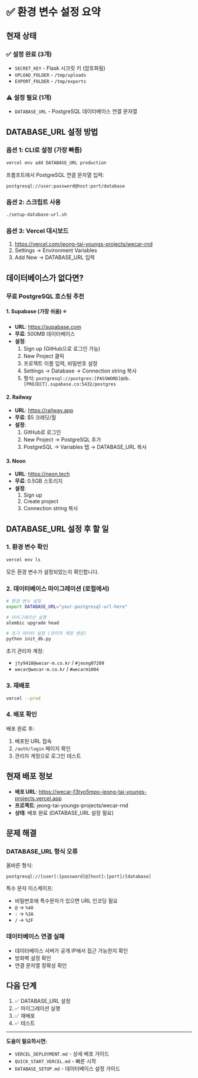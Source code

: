 # ✅ 환경 변수 설정 요약

## 현재 상태

### ✅ 설정 완료 (3개)
- `SECRET_KEY` - Flask 시크릿 키 (암호화됨)
- `UPLOAD_FOLDER` - `/tmp/uploads`
- `EXPORT_FOLDER` - `/tmp/exports`

### ⚠️ 설정 필요 (1개)
- `DATABASE_URL` - PostgreSQL 데이터베이스 연결 문자열

## DATABASE_URL 설정 방법

### 옵션 1: CLI로 설정 (가장 빠름)

```bash
vercel env add DATABASE_URL production
```

프롬프트에서 PostgreSQL 연결 문자열 입력:
```
postgresql://user:password@host:port/database
```

### 옵션 2: 스크립트 사용

```bash
./setup-database-url.sh
```

### 옵션 3: Vercel 대시보드

1. https://vercel.com/jeong-tai-youngs-projects/wecar-rnd
2. Settings → Environment Variables
3. Add New → DATABASE_URL 입력

## 데이터베이스가 없다면?

### 무료 PostgreSQL 호스팅 추천

#### 1. Supabase (가장 쉬움) ⭐
- **URL**: https://supabase.com
- **무료**: 500MB 데이터베이스
- **설정**:
  1. Sign up (GitHub으로 로그인 가능)
  2. New Project 클릭
  3. 프로젝트 이름 입력, 비밀번호 설정
  4. Settings → Database → Connection string 복사
  5. 형식: `postgresql://postgres:[PASSWORD]@db.[PROJECT].supabase.co:5432/postgres`

#### 2. Railway
- **URL**: https://railway.app
- **무료**: $5 크레딧/월
- **설정**:
  1. GitHub로 로그인
  2. New Project → PostgreSQL 추가
  3. PostgreSQL → Variables 탭 → DATABASE_URL 복사

#### 3. Neon
- **URL**: https://neon.tech
- **무료**: 0.5GB 스토리지
- **설정**:
  1. Sign up
  2. Create project
  3. Connection string 복사

## DATABASE_URL 설정 후 할 일

### 1. 환경 변수 확인

```bash
vercel env ls
```

모든 환경 변수가 설정되었는지 확인합니다.

### 2. 데이터베이스 마이그레이션 (로컬에서)

```bash
# 환경 변수 설정
export DATABASE_URL="your-postgresql-url-here"

# 마이그레이션 실행
alembic upgrade head

# 초기 데이터 설정 (관리자 계정 생성)
python init_db.py
```

초기 관리자 계정:
- `jty9410@wecar-m.co.kr` / `#jeong07209`
- `wecar@wecar-m.co.kr` / `#wecarm1004`

### 3. 재배포

```bash
vercel --prod
```

### 4. 배포 확인

배포 완료 후:
1. 배포된 URL 접속
2. `/auth/login` 페이지 확인
3. 관리자 계정으로 로그인 테스트

## 현재 배포 정보

- **배포 URL**: https://wecar-f3tyo5mpo-jeong-tai-youngs-projects.vercel.app
- **프로젝트**: jeong-tai-youngs-projects/wecar-rnd
- **상태**: 배포 완료 (DATABASE_URL 설정 필요)

## 문제 해결

### DATABASE_URL 형식 오류

올바른 형식:
```
postgresql://[user]:[password]@[host]:[port]/[database]
```

특수 문자 이스케이프:
- 비밀번호에 특수문자가 있으면 URL 인코딩 필요
- `@` → `%40`
- `:` → `%3A`
- `/` → `%2F`

### 데이터베이스 연결 실패

- 데이터베이스 서버가 공개 IP에서 접근 가능한지 확인
- 방화벽 설정 확인
- 연결 문자열 정확성 확인

## 다음 단계

1. ✅ DATABASE_URL 설정
2. ✅ 마이그레이션 실행
3. ✅ 재배포
4. ✅ 테스트

---

**도움이 필요하시면:**
- `VERCEL_DEPLOYMENT.md` - 상세 배포 가이드
- `QUICK_START_VERCEL.md` - 빠른 시작
- `DATABASE_SETUP.md` - 데이터베이스 설정 가이드

